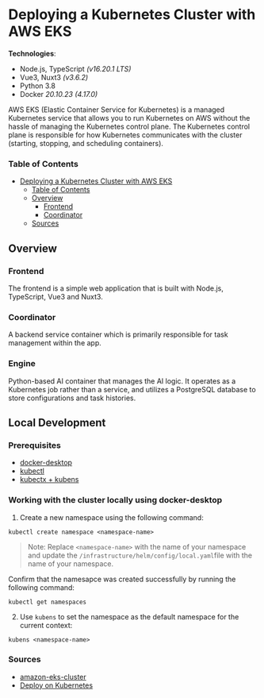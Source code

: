 # Deploying a Kubernetes Cluster with AWS EKS

**Technologies**: 
* Node.js, TypeScript _(v16.20.1 LTS)_
* Vue3, Nuxt3 _(v3.6.2)_
* Python 3.8
* Docker _20.10.23 (4.17.0)_

AWS EKS (Elastic Container Service for Kubernetes) is a managed Kubernetes service that 
allows you to run Kubernetes on AWS without the hassle of managing the Kubernetes control
plane. The Kubernetes control plane is responsible for how Kubernetes communicates with 
the cluster (starting, stopping, and scheduling containers).

### Table of Contents
- [Deploying a Kubernetes Cluster with AWS EKS](#deploying-a-kubernetes-cluster-with-aws-eks)
    - [Table of Contents](#table-of-contents)
    - [Overview](#overview)
        - [Frontend](#frontend)
        - [Coordinator](#coordinator)
    - [Sources](#sources)

## Overview

### Frontend

The frontend is a simple web application that is built with Node.js, TypeScript, Vue3 and Nuxt3. 

### Coordinator
A backend service container which is primarily responsible for task management within the app. 

### Engine
Python-based AI container that manages the AI logic. It operates as a Kubernetes job rather than a service, and utilizes a PostgreSQL database to store configurations and task histories.

## Local Development

### Prerequisites
* [docker-desktop](https://www.docker.com/products/docker-desktop)
* [kubectl](https://kubernetes.io/docs/tasks/tools/)
* [kubectx + kubens](https://github.com/ahmetb/kubectx#homebrew-macos-and-linux)

### Working with the cluster locally using docker-desktop

1. Create a new namespace using the following command:
```shell
kubectl create namespace <namespace-name>
```
> Note: Replace `<namespace-name>` with the name of your namespace and update the `/infrastructure/helm/config/local.yaml`file with the name of your namespace.

Confirm that the namesapce was created successfully by running the following command:
```shell
kubectl get namespaces
```

2. Use `kubens` to set the namespace as the default namespace for the current context:
```shell
kubens <namespace-name>
```

### Sources

* [amazon-eks-cluster](https://logz.io/blog/amazon-eks-cluster)
* [Deploy on Kubernetes](https://docs.docker.com/desktop/kubernetes/)
